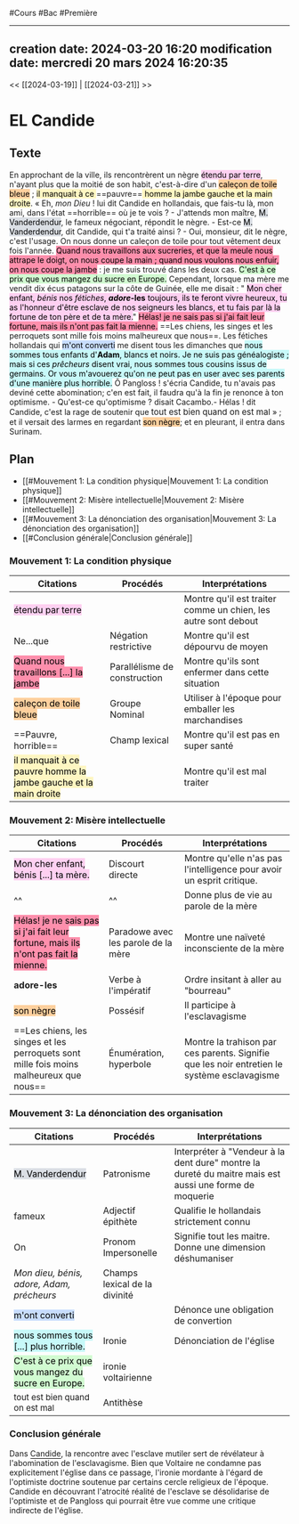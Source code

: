 #Cours #Bac #Première

---
creation date: 2024-03-20 16:20
modification date: mercredi 20 mars 2024 16:20:35
---

<< [[2024-03-19]] | [[2024-03-21]] >>

# EL Candide

## Texte

En approchant de la ville, ils rencontrèrent un nègre <mark style="background: #FFB8EBA6;">étendu par terre</mark>, n'ayant plus que la moitié de son habit, c'est-à-dire d'un <mark style="background: #FFB86CA6;">caleçon de toile bleue</mark> ; <mark style="background: #FFF3A3A6;">il manquait à ce </mark>==pauvre==<mark style="background: #FFF3A3A6;"> homme la jambe gauche et la main droite</mark>. « Eh, *mon Dieu* ! lui dit Candide en hollandais, que fais-tu là, mon ami, dans l'état ==horrible== où je te vois ? - J'attends mon maître, <mark style="background: #CACFD9A6;">M. Vanderdendur</mark>, le fameux négociant, répondit le nègre. - Est-ce <mark style="background: #CACFD9A6;">M. Vanderdendur</mark>, dit Candide, qui t'a traité ainsi ? - Oui, monsieur, dit le nègre, c'est l'usage. On nous donne un caleçon de toile pour tout vêtement deux fois l'année. <mark style="background: #FF5582A6;">Quand nous travaillons aux sucreries, et que la meule nous attrape le doigt, on nous coupe la main ; quand nous voulons nous enfuir, on nous coupe la jambe</mark> : je me suis trouvé dans les deux cas. <mark style="background: #BBFABBA6;">C'est à ce prix que vous mangez du sucre en Europe.</mark> Cependant, lorsque ma mère me vendit dix écus patagons sur la côte de Guinée, elle me disait : 
" <mark style="background: #FFB8EBA6;">Mon cher enfant, <i>bénis</i> nos <i>fétiches</i>, <strong><i>adore</i>-les</strong> toujours, ils te feront vivre heureux, tu as l'honneur d'être esclave de nos seigneurs les blancs, et tu fais par là la fortune de ton père et de ta mère.</mark>" <mark style="background: #FF5582A6;">Hélas! je ne sais pas si j'ai fait leur fortune, mais ils n'ont pas fait la mienne.</mark> ==Les chiens, les singes et les perroquets sont mille fois moins malheureux que nous==. Les fétiches hollandais qui <mark style="background: #ADCCFFA6;">m'ont converti</mark> me disent tous les dimanches que <mark style="background: #ABF7F7A6;">nous sommes tous enfants d'<strong>Adam</strong>, blancs et noirs. Je ne suis pas généalogiste ; mais si ces *prêcheurs* disent vrai, nous sommes tous cousins issus de germains. Or vous m'avouerez qu'on ne peut pas en user avec ses parents d'une manière plus horrible.</mark> Ô Pangloss ! s'écria Candide, tu n'avais pas deviné cette abomination; c'en est fait, il faudra qu'à la fin je renonce à ton optimisme. - Qu'est-ce qu'optimisme ? disait Cacambo.- Hélas ! dit Candide, c'est la rage de soutenir que <span style="font-size: 15px">tout est bien quand on est mal</span> » ; et il versait des larmes en regardant <mark style="background: #FFB86CA6;">son nègre</mark>; et en pleurant, il entra dans Surinam.

## Plan

- [[#Mouvement 1:  La condition physique|Mouvement 1:  La condition physique]]
- [[#Mouvement 2: Misère intellectuelle|Mouvement 2: Misère intellectuelle]]
- [[#Mouvement 3: La dénonciation des organisation|Mouvement 3: La dénonciation des organisation]]
- [[#Conclusion générale|Conclusion générale]]


### Mouvement 1:  La condition physique


| Citations                                                                                                   | Procédés                     | Interprétations                                                |
| ----------------------------------------------------------------------------------------------------------- | ---------------------------- | -------------------------------------------------------------- |
| <mark style="background: #FFB8EBA6;">étendu par terre</mark>                                                |                              | Montre qu'il est traiter comme un chien, les autre sont debout |
| Ne...que                                                                                                    | Négation restrictive         | Montre qu'il est dépourvu de moyen                             |
| <mark style="background: #FF5582A6;">Quand nous travaillons \[...] la jambe</mark>                          | Parallélisme de construction | Montre qu'ils sont enfermer dans cette situation               |
| <mark style="background: #FFB86CA6;">caleçon de toile bleue</mark>                                          | Groupe Nominal               | Utiliser à l'époque pour emballer les marchandises             |
| ==Pauvre, horrible==                                                                                        | Champ lexical                | Montre qu'il est pas en super santé                            |
| <mark style="background: #FFF3A3A6;">il manquait à ce pauvre homme la jambe gauche et la main droite</mark> |                              | Montre qu'il est mal traiter                                   |
### Mouvement 2: Misère intellectuelle


| Citations                                                                                                                         | Procédés                            | Interprétations                                                                             |
| --------------------------------------------------------------------------------------------------------------------------------- | ----------------------------------- | ------------------------------------------------------------------------------------------- |
| <mark style="background: #FFB8EBA6;">Mon cher enfant, bénis \[...] ta mère.</mark>                                                | Discourt directe                    | Montre qu'elle n'as pas l'intelligence pour avoir un esprit critique.                       |
| ^^                                                                                                                                | ^^                                  | Donne plus de vie au parole de la mère                                                      |
| <mark style="background: #FF5582A6;"> Hélas! je ne sais pas si j'ai fait leur fortune, mais ils n'ont pas fait la mienne. </mark> | Paradowe avec les parole de la mère | Montre une naïveté inconsciente de la mère                                                  |
| **adore-les**                                                                                                                     | Verbe à l'impératif                 | Ordre insitant à aller au "bourreau"                                                        |
| <mark style="background: #FFB86CA6;">son nègre</mark>                                                                             | Possésif                            | Il participe à l'esclavagisme                                                               |
| ==Les chiens, les singes et les perroquets sont mille fois moins malheureux que nous==                                            | Énumération, hyperbole              | Montre la trahison par ces parents. Signifie que les noir entretien le système esclavagisme |

### Mouvement 3: La dénonciation des organisation


| Citations                                                                                       | Procédés                      | Interprétations                                                                                        |
| ----------------------------------------------------------------------------------------------- | ----------------------------- | ------------------------------------------------------------------------------------------------------ |
| <mark style="background: #CACFD9A6;">M. Vanderdendur</mark>                                     | Patronisme                    | Interpréter à "Vendeur à la dent dure" montre la dureté du maitre mais est aussi une forme de moquerie |
| fameux                                                                                          | Adjectif épithète             | Qualifie le hollandais strictement connu                                                               |
| On                                                                                              | Pronom Impersonelle           | Signifie tout les maitre. Donne une dimension déshumaniser                                             |
| *Mon dieu, bénis, adore, Adam, précheurs*                                                       | Champs lexical de la divinité |                                                                                                        |
| <mark style="background: #ADCCFFA6;">m'ont converti</mark>                                      |                               | Dénonce une obligation de convertion                                                                   |
| <mark style="background: #ABF7F7A6;">nous sommes tous \[...] plus horrible.</mark>              | Ironie                        | Dénonciation de l'église                                                                               |
| <mark style="background: #BBFABBA6;">C'est à ce prix que vous mangez du sucre en Europe.</mark> | ironie voltairienne           |                                                                                                        |
| <span style="font-size: 15px">tout est bien quand on est mal</span>                             | Antithèse                     |                                                                                                        |

### Conclusion générale

Dans <span style="  border-bottom: 1px solid #000;   padding-bottom:0.5px;   margin-bottom: 10px;">Candide</span>, la rencontre avec l'esclave mutiler sert de révélateur à l'abomination de l'esclavagisme. Bien que Voltaire ne condamne pas explicitement l'église dans ce passage, l'ironie mordante à l'égard de l'optimiste doctrine soutenue par certains cercle religieux de l'époque. Candide en découvrant l'atrocité réalité de l'esclave se désolidarise de l'optimiste et de Pangloss qui pourrait être vue comme une critique indirecte de l'église.

